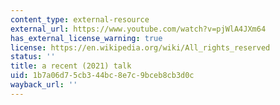 ```yaml
---
content_type: external-resource
external_url: https://www.youtube.com/watch?v=pjWlA4JXm64
has_external_license_warning: true
license: https://en.wikipedia.org/wiki/All_rights_reserved
status: ''
title: a recent (2021) talk
uid: 1b7a06d7-5cb3-44bc-8e7c-9bceb8cb3d0c
wayback_url: ''
---
```

